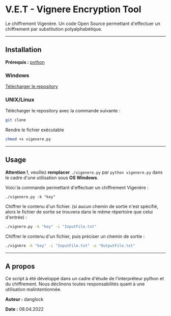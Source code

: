 # V.E.T - Vignere Encryption Tool
Le chiffrement Vigenère.
Un code Open Source permettant d'effectuer un chiffrement par substitution polyalphabétique.
***
## Installation
**Prérequis :** [python](https://www.python.org/downloads/)

### Windows
[Télécharger le repository]()
### UNIX/Linux
Télécharger le repository avec la commande suivante :
```bash
git clone 
```
Rendre le fichier exécutable
```bash
chmod +x vigenere.py
```

***
## Usage

**Attention !**, veuillez **remplacer** ``./vigenere.py`` par ``python vigenere.py`` dans le cadre d'une utilisation sous **OS Windows**.

Voici la commande permettant d'effectuer un chiffrement Vigenère :
```
./vigenere.py -k "key"
```

Chiffrer le contenu d'un fichier. (si aucun chemin de sortie n'est spécifié, alors le fichier de sortie se trouvera dans le même répertoire que celui d'entrée) :
```bash
./vignere.py -k "key" -i "InputFile.txt"
```

Chiffrer le contenu d'un fichier, puis préciser un chemin de sortie :

```bash
./vignère -k "key" -i "InputFile.txt" -o "OutputFile.txt"
```
***
## A propos

Ce script à été développé dans un cadre d'étude de l'interpréteur python et du chiffrement. Nous déclinons toutes responsabilités quant à une utilisation malintentionnée.

**Auteur :** danglock

**Date :** 08.04.2022
